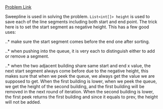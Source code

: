 [Problem Link](https://leetcode.com/problems/the-skyline-problem/description/)

Sweepline is used in solving the problem. `List<int[]> height` is used to save each of the line segments including both start and end point. The trick here is to set the start segment as negative height. This has a few good uses:

..* make sure the start segment comes before the end one after sorting.

..* when pushing into the queue, it is very each to distinguish either to add or remove a segment.

..* when the two adjacent building share same start and end x value, the next start segment always come before due to the negative height, this makes sure that when we peek the queue, we always get the value we are supposed to get. When the first building is lower, when we peek the queue, we get the height of the second building, and the first building will be removed in the next round of iteration. When the second building is lower, the first peek returns the first building and since it equals to prev, the height will not be added.